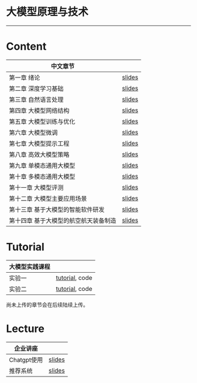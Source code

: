 # 大模型原理与技术
---


# Content

| 中文章节  |  |
| ------------ | ------------ |
| 第一章 绪论 | [slides](docs/chapter1.pdf) |
| 第二章 深度学习基础  | [slides](./docs/chapter2.pdf) |
| 第三章 自然语言处理     | [slides](./docs/chapter3.pdf) |
| 第四章 大模型网络结构   | [slides](./docs/chapter4.pdf)|
| 第五章 大模型训练与优化   | [slides](./docs/chapter5.pdf)|
| 第六章 大模型微调   |[slides](./docs/chapter6.pdf) |
| 第七章 大模型提示工程 | [slides](./docs/chapter7.pdf) |
| 第八章 高效大模型策略  | [slides](./docs/chapter8.pdf) |
| 第九章 单模态通用大模型 | [slides](./docs/chapter9.pdf) |
| 第十章 多模态通用大模型  | [slides](./docs/chapter10.pdf) |
| 第十一章 大模型评测           | [slides](./docs/chapter11.pdf) |
| 第十二章 大模型主要应用场景  | [slides](./docs/chapter12.pdf)|
| 第十三章 基于大模型的智能软件研发 | [slides](./docs/chapter13.pdf) |
| 第十四章 基于大模型的航空航天装备制造                   | [slides](./docs/chapter14.pdf) |



# Tutorial

| 大模型实践课程 | |
| ------------ | ------------ |
| 实验一 | [tutorial](./docs/tutorial/实验课1.pdf), code |
| 实验二  | [tutorial](./docs/tutorial/实验课2.pdf), code|


尚未上传的章节会在后续陆续上传。

# Lecture
| 企业讲座 | |
| ------------ | ------------ |
| Chatgpt使用 | [slides](./docs/lecture/Chatgpt使用.pdf) |
| 推荐系统  | [slides](./docs/lecture/推荐系统.pdf)|

